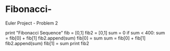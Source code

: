 Fibonacci-
==========

Euler Project - Problem 2

print "Fibonacci Sequence"
fib = [0,1]
fib2 = [0,1]
sum = 0
if sum < 400:
  sum = fib[0] + fib[1]
  fib2.append(sum)
  fib[0] = sum
  sum = fib[0] + fib[1]
  fib2.append(sum)
  fib[1] = sum
  print fib2
  

    

